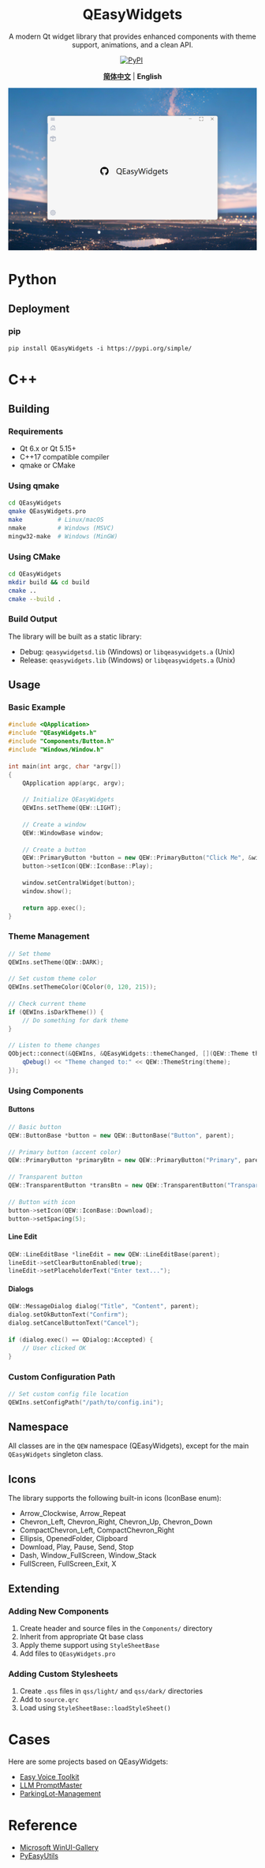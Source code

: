 <div align = "center">

# QEasyWidgets

A modern Qt widget library that provides enhanced components with theme support, animations, and a clean API.

[![PyPI](https://img.shields.io/pypi/v/QEasyWidgets?color=blue&logo=PYPY&logoColor=blue&style=for-the-badge)](https://pypi.org/project/QEasyWidgets/)&nbsp;

[**简体中文**](./docs/README_CN.md) | **English**

![Title](./docs/media/Title.png)

</div>



# Python


## Deployment

### pip

```shell
pip install QEasyWidgets -i https://pypi.org/simple/
```



# C++


## Building

### Requirements

- Qt 6.x or Qt 5.15+
- C++17 compatible compiler
- qmake or CMake

### Using qmake

```bash
cd QEasyWidgets
qmake QEasyWidgets.pro
make          # Linux/macOS
nmake         # Windows (MSVC)
mingw32-make  # Windows (MinGW)
```

### Using CMake

```bash
cd QEasyWidgets
mkdir build && cd build
cmake ..
cmake --build .
```

### Build Output

The library will be built as a static library:
- Debug: `qeasywidgetsd.lib` (Windows) or `libqeasywidgets.a` (Unix)
- Release: `qeasywidgets.lib` (Windows) or `libqeasywidgets.a` (Unix)


## Usage

### Basic Example

```cpp
#include <QApplication>
#include "QEasyWidgets.h"
#include "Components/Button.h"
#include "Windows/Window.h"

int main(int argc, char *argv[])
{
    QApplication app(argc, argv);
    
    // Initialize QEasyWidgets
    QEWIns.setTheme(QEW::LIGHT);
    
    // Create a window
    QEW::WindowBase window;
    
    // Create a button
    QEW::PrimaryButton *button = new QEW::PrimaryButton("Click Me", &window);
    button->setIcon(QEW::IconBase::Play);
    
    window.setCentralWidget(button);
    window.show();
    
    return app.exec();
}
```

### Theme Management

```cpp
// Set theme
QEWIns.setTheme(QEW::DARK);

// Set custom theme color
QEWIns.setThemeColor(QColor(0, 120, 215));

// Check current theme
if (QEWIns.isDarkTheme()) {
    // Do something for dark theme
}

// Listen to theme changes
QObject::connect(&QEWIns, &QEasyWidgets::themeChanged, [](QEW::Theme theme) {
    qDebug() << "Theme changed to:" << QEW::ThemeString(theme);
});
```

### Using Components

#### Buttons

```cpp
// Basic button
QEW::ButtonBase *button = new QEW::ButtonBase("Button", parent);

// Primary button (accent color)
QEW::PrimaryButton *primaryBtn = new QEW::PrimaryButton("Primary", parent);

// Transparent button
QEW::TransparentButton *transBtn = new QEW::TransparentButton("Transparent", parent);

// Button with icon
button->setIcon(QEW::IconBase::Download);
button->setSpacing(5);
```

#### Line Edit

```cpp
QEW::LineEditBase *lineEdit = new QEW::LineEditBase(parent);
lineEdit->setClearButtonEnabled(true);
lineEdit->setPlaceholderText("Enter text...");
```

#### Dialogs

```cpp
QEW::MessageDialog dialog("Title", "Content", parent);
dialog.setOkButtonText("Confirm");
dialog.setCancelButtonText("Cancel");

if (dialog.exec() == QDialog::Accepted) {
    // User clicked OK
}
```

### Custom Configuration Path

```cpp
// Set custom config file location
QEWIns.setConfigPath("/path/to/config.ini");
```


## Namespace

All classes are in the `QEW` namespace (QEasyWidgets), except for the main `QEasyWidgets` singleton class.

## Icons

The library supports the following built-in icons (IconBase enum):

- Arrow_Clockwise, Arrow_Repeat
- Chevron_Left, Chevron_Right, Chevron_Up, Chevron_Down
- CompactChevron_Left, CompactChevron_Right
- Ellipsis, OpenedFolder, Clipboard
- Download, Play, Pause, Send, Stop
- Dash, Window_FullScreen, Window_Stack
- FullScreen, FullScreen_Exit, X

## Extending

### Adding New Components

1. Create header and source files in the `Components/` directory
2. Inherit from appropriate Qt base class
3. Apply theme support using `StyleSheetBase`
4. Add files to `QEasyWidgets.pro`

### Adding Custom Stylesheets

1. Create `.qss` files in `qss/light/` and `qss/dark/` directories
2. Add to `source.qrc`
3. Load using `StyleSheetBase::loadStyleSheet()`



# Cases
Here are some projects based on QEasyWidgets:
- [Easy Voice Toolkit](https://github.com/Spr-Aachen/Easy-Voice-Toolkit)
- [LLM PromptMaster](https://github.com/Spr-Aachen/LLM-PromptMaster)
- [ParkingLot-Management](https://github.com/Spr-Aachen/ParkingLot-Management)



# Reference
- [Microsoft WinUI-Gallery](https://github.com/microsoft/WinUI-Gallery)
- [PyEasyUtils](https://github.com/Spr-Aachen/PyEasyUtils)